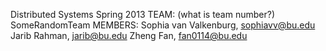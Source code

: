 Distributed Systems Spring 2013
TEAM: (what is team number?) SomeRandomTeam
MEMBERS:
Sophia van Valkenburg, sophiavv@bu.edu
Jarib Rahman, jarib@bu.edu
Zheng Fan, fan0114@bu.edu

